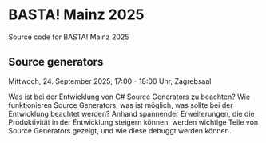 # BASTA! Mainz 2025

Source code for BASTA! Mainz 2025

## Source generators

Mittwoch, 24. September 2025, 17:00 - 18:00 Uhr, Zagrebsaal

Was ist bei der Entwicklung von C# Source Generators zu beachten? Wie funktionieren Source Generators, was ist möglich, was sollte bei der Entwicklung beachtet werden? Anhand spannender Erweiterungen, die die Produktivität in der Entwicklung steigern können, werden wichtige Teile von Source Generators gezeigt, und wie diese debuggt werden können.
